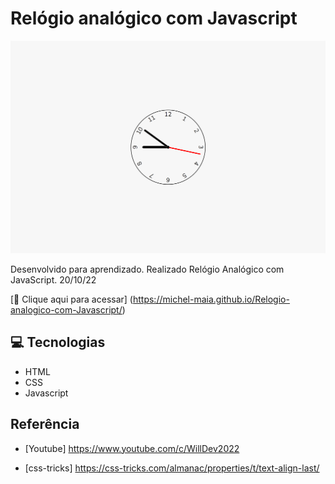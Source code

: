 # Relógio analógico com Javascript

![preview](./.github/preview.png)


Desenvolvido para aprendizado. Realizado Relógio Analógico com JavaScript. 20/10/22


[🔗 Clique aqui para acessar] (https://michel-maia.github.io/Relogio-analogico-com-Javascript/)


## 💻 Tecnologias

- HTML
- CSS
- Javascript


## Referência

- [Youtube] https://www.youtube.com/c/WillDev2022

- [css-tricks] https://css-tricks.com/almanac/properties/t/text-align-last/


